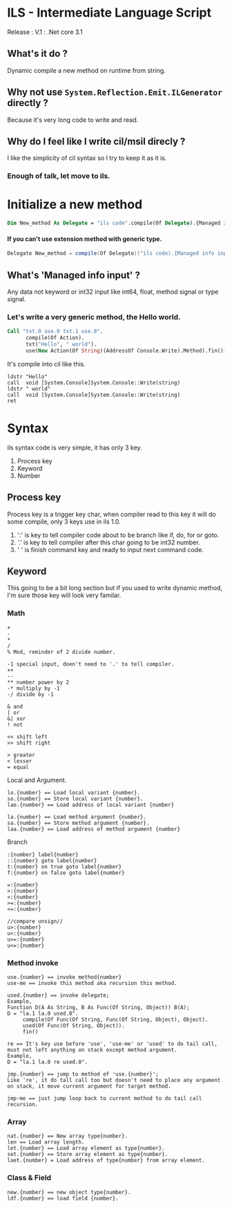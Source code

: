 # ILS - Intermediate Language Script

Release : V.1 : .Net core 3.1


## What's it do ?
Dynamic compile a new method on runtime from string.

## Why not use `System.Reflection.Emit.ILGenerator` directly ?
Because it's very long code to write and read.

## Why do I feel like I write cil/msil direcly ?
I like the simplicity of cil syntax so I try to keep it as it is.

### Enough of talk, let move to ils.

# Initialize a new method

```vb
Dim New_method As Delegate = "ils code".compile(Of Delegate).{Managed info input}.fin()
```
#### If you can't use extension method with generic type.
```C#
Delegate New_method = compile(Of Delegate)("ils code).{Managed info input}.fin()"
```

## What's 'Managed info input' ?
Any data not keyword or int32 input like int64, float, method signal or type signal.

### Let's write a very generic method, the Hello world.
```vb
Call "txt.0 use.0 txt.1 use.0".
      compile(Of Action).
      txt("Hello", " world").
      use(New Action(Of String)(AddressOf Console.Write).Method).fin()()
```

It's compile into cil like this.

```cil
ldstr "Hello"
call  void [System.Console]System.Console::Write(string)
ldstr " world"
call  void [System.Console]System.Console::Write(string)
ret
```

# Syntax
ils syntax code is very simple, it has only 3 key.
1. Process key
2. Keyword
3. Number

## Process key
Process key is a trigger key char, when compiler read to this key it will do some compile, only 3 keys use in ils 1.0.
1. ':' is key to tell compiler code about to be branch like if, do, for or goto.
2. '.' is key to tell compiler after this char going to be int32 number.
3. ' ' is finish command key and ready to input next command code.

## Keyword
This going to be a bit long section but if you used to write dynamic method, I'm sure those key will look very familar.

### Math
```
+
-
*
/
% Mod, reminder of 2 divide number.

-1 special input, doen't need to '.' to tell compiler.
++
--
** number power by 2
-* multiply by -1
-/ divide by -1

& and
| or
&| xor
! not

<< shift left
>> shift right

> greater
< lesser
= equal
```

Local and Argument.
```
lo.{number} == Load local variant {number}.
so.{number} == Store local variant {number}.
lao.{number} == Load address of local variant {number}

la.{number} == Load method argument {number}.
sa.{number} == Store method argument {number}.
laa.{number} == Load address of method argument {number}
```
Branch
```
:{number} label{number}
::{number} goto label{number}
t:{number} on true goto label{number}
f:{number} on false goto label{number}

=:{number}
>:{number}
<:{number}
>=:{number}
<=:{number}

//compare unsign//
u>:{number}
u<:{number}
u>=:{number}
u<=:{number}
```

### Method invoke
```
use.{number} == invoke method{number}
use-me == invoke this method aka recursion this method.

used.{number} == invoke delegate; 
Example,
Function D(A As String, B As Func(Of String, Object)) B(A);
D = "la.1 la.0 used.0".
     compile(Of Func(Of String, Func(Of String, Object), Object).
     used(Of Func(Of String, Object)).
     fin()

re == It's key use before 'use', 'use-me' or 'used' to do tail call, must not left anything on stack except method argument.
Example,
D = "la.1 la.0 re used.0".

jmp.{number} == jump to method of 'use.{number}';
Like 're', it do tall call too but doesn't need to place any argument on stack, it move current argument for target method.

jmp-me == just jump loop back to current method to do tail call recursion.
```

### Array
```
nat.{number} == New array type{number}.
len == Load array length.
let.{number} == Load array element as type{number}.
set.{number} == Store array element as type{number}.
laet.{number} = Load address of type{number} from array element.
```

### Class & Field
```
new.{number} == new object type{number}.
ldf.{number} == load field {number}.
```
